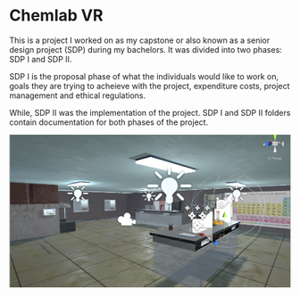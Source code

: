 # Chemlab VR

This is a project I worked on as my capstone or also known as a senior design project (SDP) during my bachelors. It was divided into two phases: SDP I and SDP II. 

SDP I is the proposal phase of what the individuals would like to work on, goals they are trying to acheieve with the project, expenditure costs, project management and ethical regulations.

While, SDP II was the implementation of the project. SDP I and SDP II folders contain documentation for both phases of the project.

![Labscene](https://github.com/omarirfa/Chemlab-VR/blob/master/Lab%20pics/lab%20scene%20only.png?raw=true "Optional Title")
